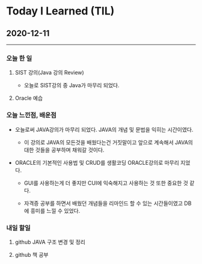 Today I Learned (TIL)
===

## 2020-12-11

---

### 오늘 한 일


1. SIST 강의(Java 강의 Review)

    * 오늘로 SIST강의 중 Java가 마무리 되었다.

2. Oracle 예습


   
### 오늘 느낀점, 배운점

* 오늘로써 JAVA강의가 마무리 되었다. JAVA의 개념 및 문법을 익히는 시간이였다.

    * 이 강의로 JAVA의 모든것을 배웠다는건 거짓말이고 앞으로 계속해서 JAVA의 대한 것들을 공부하며 채워갈 것이다.

* ORACLE의 기본적인 사용법 및 CRUD를 생활코딩 ORACLE강의로 마무리 지었다.

    * GUI를 사용하는게 더 좋지만 CUI에 익숙해지고 사용하는 것 또한 중요한 것 같다.

    * 자격증 공부를 하면서 배웠던 개념들을 리마인드 할 수 있는 시간들이였고 DB에 흥미를 느낄 수 있었다.

### 내일 할일 

1. github JAVA 구조 변경 및 정리

2. github 책 공부
